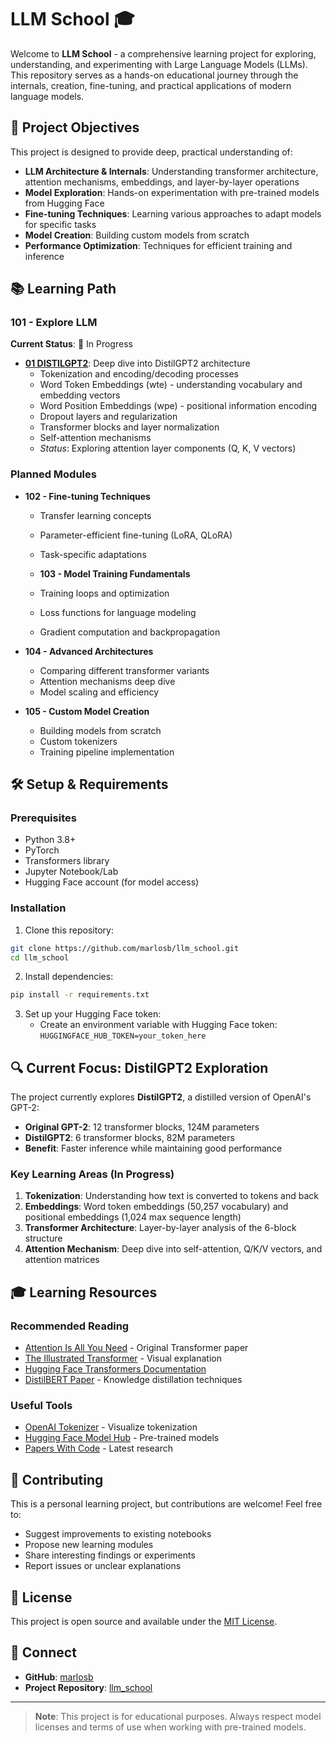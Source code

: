 # LLM School 🎓

Welcome to **LLM School** - a comprehensive learning project for exploring, understanding, and experimenting with Large Language Models (LLMs). This repository serves as a hands-on educational journey through the internals, creation, fine-tuning, and practical applications of modern language models.

## 🎯 Project Objectives

This project is designed to provide deep, practical understanding of:

- **LLM Architecture & Internals**: Understanding transformer architecture, attention mechanisms, embeddings, and layer-by-layer operations
- **Model Exploration**: Hands-on experimentation with pre-trained models from Hugging Face
- **Fine-tuning Techniques**: Learning various approaches to adapt models for specific tasks
- **Model Creation**: Building custom models from scratch
- **Performance Optimization**: Techniques for efficient training and inference

## 📚 Learning Path

### 101 - Explore LLM
**Current Status**: 🚧 In Progress

- **[01 DISTILGPT2](./101%20Explore%20LLM/01%20DISTILGPT2.ipynb)**: Deep dive into DistilGPT2 architecture
  - Tokenization and encoding/decoding processes
  - Word Token Embeddings (wte) - understanding vocabulary and embedding vectors
  - Word Position Embeddings (wpe) - positional information encoding
  - Dropout layers and regularization
  - Transformer blocks and layer normalization
  - Self-attention mechanisms
  - *Status*: Exploring attention layer components (Q, K, V vectors)

### Planned Modules

- **102 - Fine-tuning Techniques**
  - Transfer learning concepts
  - Parameter-efficient fine-tuning (LoRA, QLoRA)
  - Task-specific adaptations

  - **103 - Model Training Fundamentals**
  - Training loops and optimization
  - Loss functions for language modeling
  - Gradient computation and backpropagation

- **104 - Advanced Architectures**
  - Comparing different transformer variants
  - Attention mechanisms deep dive
  - Model scaling and efficiency

- **105 - Custom Model Creation**
  - Building models from scratch
  - Custom tokenizers
  - Training pipeline implementation

## 🛠️ Setup & Requirements

### Prerequisites
- Python 3.8+
- PyTorch
- Transformers library
- Jupyter Notebook/Lab
- Hugging Face account (for model access)

### Installation

1. Clone this repository:
```bash
git clone https://github.com/marlosb/llm_school.git
cd llm_school
```

2. Install dependencies:
```bash
pip install -r requirements.txt
```

3. Set up your Hugging Face token:
   - Create an environment variable with Hugging Face token: `HUGGINGFACE_HUB_TOKEN=your_token_here`


## 🔍 Current Focus: DistilGPT2 Exploration

The project currently explores **DistilGPT2**, a distilled version of OpenAI's GPT-2:
- **Original GPT-2**: 12 transformer blocks, 124M parameters
- **DistilGPT2**: 6 transformer blocks, 82M parameters
- **Benefit**: Faster inference while maintaining good performance

### Key Learning Areas (In Progress)
1. **Tokenization**: Understanding how text is converted to tokens and back
2. **Embeddings**: Word token embeddings (50,257 vocabulary) and positional embeddings (1,024 max sequence length)
3. **Transformer Architecture**: Layer-by-layer analysis of the 6-block structure
4. **Attention Mechanism**: Deep dive into self-attention, Q/K/V vectors, and attention matrices

## 🎓 Learning Resources

### Recommended Reading
- [Attention Is All You Need](https://arxiv.org/abs/1706.03762) - Original Transformer paper
- [The Illustrated Transformer](http://jalammar.github.io/illustrated-transformer/) - Visual explanation
- [Hugging Face Transformers Documentation](https://huggingface.co/docs/transformers/)
- [DistilBERT Paper](https://arxiv.org/abs/1910.01108) - Knowledge distillation techniques

### Useful Tools
- [OpenAI Tokenizer](https://platform.openai.com/tokenizer) - Visualize tokenization
- [Hugging Face Model Hub](https://huggingface.co/models) - Pre-trained models
- [Papers With Code](https://paperswithcode.com/methods/category/transformers) - Latest research

## 🤝 Contributing

This is a personal learning project, but contributions are welcome! Feel free to:
- Suggest improvements to existing notebooks
- Propose new learning modules
- Share interesting findings or experiments
- Report issues or unclear explanations

## 📄 License

This project is open source and available under the [MIT License](LICENSE).

## 🔗 Connect

- **GitHub**: [marlosb](https://github.com/marlosb)
- **Project Repository**: [llm_school](https://github.com/marlosb/llm_school)

---

> **Note**: This project is for educational purposes. Always respect model licenses and terms of use when working with pre-trained models.
